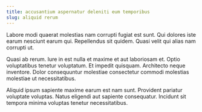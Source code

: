 ```yaml
---
title: accusantium aspernatur deleniti eum temporibus
slug: aliquid rerum
---
```


Labore modi quaerat molestias nam corrupti fugiat est sunt. Qui dolores iste earum nesciunt earum qui. Repellendus sit quidem. Quasi velit qui alias nam corrupti ut.

Quasi ab rerum. Iure in est nulla et maxime et aut laboriosam et. Optio voluptatibus tenetur voluptatum. Et impedit quisquam. Architecto neque inventore. Dolor consequuntur molestiae consectetur commodi molestias molestiae ut necessitatibus.

Aliquid ipsum sapiente maxime earum est nam sunt. Provident pariatur voluptate voluptas. Natus eligendi aut sapiente consequatur. Incidunt sit tempora minima voluptas tenetur necessitatibus.
